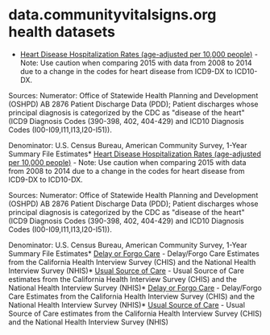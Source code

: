 # data.communityvitalsigns.org health datasets
* [Heart Disease Hospitalization Rates (age-adjusted per 10,000 people)](https://data.communityvitalsigns.org/d/gh6v-vvac) - Note:
Use caution when comparing 2015 with data from 2008 to 2014 due to a change in the codes for heart disease from ICD9-DX to ICD10-DX.

Sources:
Numerator:
Office of Statewide Health Planning and Development (OSHPD) AB 2876 Patient Discharge Data (PDD); Patient discharges whose principal diagnosis is categorized by the CDC as "disease of the heart" (ICD9 Diagnosis Codes (390-398, 402, 404-429) and ICD10 Diagnosis Codes (I00-I09,I11,I13,I20-I51)).

Denominator:
U.S. Census Bureau, American Community Survey, 1-Year Summary File Estimates* [Heart Disease Hospitalization Rates (age-adjusted per 10,000 people)](https://data.communityvitalsigns.org/d/gh6v-vvac) - Note:
Use caution when comparing 2015 with data from 2008 to 2014 due to a change in the codes for heart disease from ICD9-DX to ICD10-DX.

Sources:
Numerator:
Office of Statewide Health Planning and Development (OSHPD) AB 2876 Patient Discharge Data (PDD); Patient discharges whose principal diagnosis is categorized by the CDC as "disease of the heart" (ICD9 Diagnosis Codes (390-398, 402, 404-429) and ICD10 Diagnosis Codes (I00-I09,I11,I13,I20-I51)).

Denominator:
U.S. Census Bureau, American Community Survey, 1-Year Summary File Estimates* [Delay or Forgo Care](https://data.communityvitalsigns.org/d/xzfi-jg6n) - Delay/Forgo Care Estimates from the California Health Interview Survey (CHIS) and the National Health Interview Survey (NHIS)* [Usual Source of Care](https://data.communityvitalsigns.org/d/b7q3-qbdp) - Usual Source of Care estimates from the California Health Interview Survey (CHIS) and the National Health Interview Survey (NHIS)* [Delay or Forgo Care](https://data.communityvitalsigns.org/d/xzfi-jg6n) - Delay/Forgo Care Estimates from the California Health Interview Survey (CHIS) and the National Health Interview Survey (NHIS)* [Usual Source of Care](https://data.communityvitalsigns.org/d/b7q3-qbdp) - Usual Source of Care estimates from the California Health Interview Survey (CHIS) and the National Health Interview Survey (NHIS)